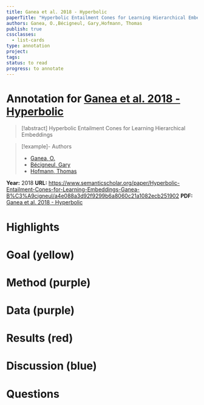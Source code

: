 ```yaml
---
title: Ganea et al. 2018 - Hyperbolic
paperTitle: "Hyperbolic Entailment Cones for Learning Hierarchical Embeddings"
authors: Ganea, O.,Bécigneul, Gary,Hofmann, Thomas
publish: true
cssclasses:
  - list-cards
type: annotation
project:
tags:
status: to read
progress: to annotate
---
```

# Annotation for [Ganea et al. 2018 - Hyperbolic](Papers/References/Ganea%20et%20al.%202018%20-%20Hyperbolic)

> [!abstract] Hyperbolic Entailment Cones for Learning Hierarchical Embeddings

> [!example]- Authors
> - [Ganea, O.](Ganea%2C%20O.)
> - [Bécigneul, Gary](B%C3%A9cigneul%2C%20Gary)
> - [Hofmann, Thomas](Hofmann%2C%20Thomas)

**Year:** 2018
**URL:** https://www.semanticscholar.org/paper/Hyperbolic-Entailment-Cones-for-Learning-Embeddings-Ganea-B%C3%A9cigneul/a4e088a3d92f9299b6a8060c21a1082ecb251902
**PDF:** [Ganea et al. 2018 - Hyperbolic](Papers/PDFs/Ganea%20et%20al.%202018%20-%20Hyperbolic%20Entailment%20Cones%20for%20Learning%20Hierarchical%20Embeddings.pdf)

# Highlights


# Goal (yellow)


# Method (purple)


# Data (purple)


# Results (red)


# Discussion (blue)


# Questions

